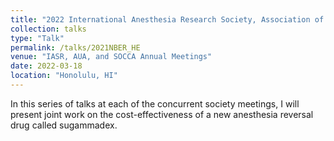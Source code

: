 ```yaml
---
title: "2022 International Anesthesia Research Society, Association of University Anesthesiologists, and Society of Critical Care Anesthesiologists Annual Meetings"
collection: talks
type: "Talk"
permalink: /talks/2021NBER_HE
venue: "IASR, AUA, and SOCCA Annual Meetings"
date: 2022-03-18
location: "Honolulu, HI"
---
```


In this series of talks at each of the concurrent society meetings, I will present joint work on the cost-effectiveness of a new anesthesia reversal drug called sugammadex.
